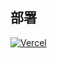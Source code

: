 ## 部署
[![Vercel](https://vercel.com/button)](https://vercel.com/import/project?template=https://github.com/womade/V2P)
